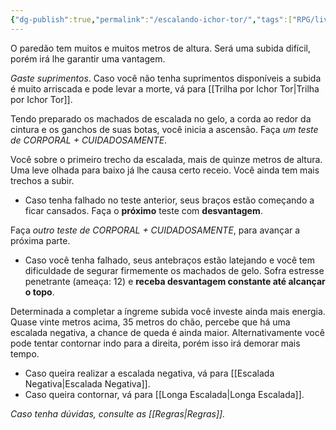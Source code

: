 ```yaml
---
{"dg-publish":true,"permalink":"/escalando-ichor-tor/","tags":["RPG/livro-jogo/Draegeni/story-points"],"created":"2024-12-18T12:42:51.818-05:00","updated":"2024-12-26T19:41:07.271-05:00"}
---
```



O paredão tem muitos e muitos metros de altura. Será uma subida difícil, porém irá lhe garantir uma vantagem.

*Gaste suprimentos*. Caso você não tenha suprimentos disponíveis a subida é muito arriscada e pode levar a morte, vá para [[Trilha por Ichor Tor\|Trilha por Ichor Tor]].

Tendo preparado os machados de escalada no gelo, a corda ao redor da cintura e os ganchos de suas botas, você inicia a ascensão. Faça *um teste de CORPORAL + CUIDADOSAMENTE*.

Você sobre o primeiro trecho da escalada, mais de quinze metros de altura. Uma leve olhada para baixo já lhe causa certo receio. Você ainda tem mais trechos a subir.

- Caso tenha falhado no teste anterior, seus braços estão começando a ficar cansados. Faça o **próximo** teste com **desvantagem**.

Faça *outro teste de CORPORAL + CUIDADOSAMENTE*, para avançar a próxima parte.

- Caso você tenha falhado, seus antebraços estão latejando e você tem dificuldade de segurar firmemente os machados de gelo. Sofra estresse penetrante (ameaça: 12) e **receba desvantagem constante até alcançar o topo**.

Determinada a completar a íngreme subida você investe ainda mais energia. Quase vinte metros acima, 35 metros do chão, percebe que há uma escalada negativa, a chance de queda é ainda maior. Alternativamente você pode tentar contornar indo para a direita, porém isso irá demorar mais tempo.

- Caso queira realizar a escalada negativa, vá para [[Escalada Negativa\|Escalada Negativa]].
- Caso queira contornar, vá para [[Longa Escalada\|Longa Escalada]].

*Caso tenha dúvidas, consulte as [[Regras\|Regras]].*
